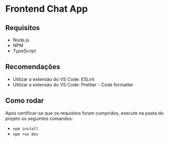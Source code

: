 # Frontend Chat App

## Requisitos

- Node.js
- NPM
- TypeScript

## Recomendações

- Utilizar a extensão do VS Code: ESLint
- Utilizar a extensão do VS Code: Prettier - Code formatter

## Como rodar

Após certificar-se que os requisitos foram cumpridos, execute na pasta do projeto os seguintes comandos:

- `npm install`
- `npm run dev`
